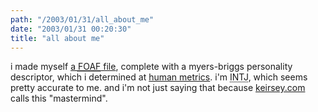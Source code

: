 ```yaml
---
path: "/2003/01/31/all_about_me" 
date: "2003/01/31 00:20:30" 
title: "all about me" 
---
```

<p>i made myself <a href="http://weblog.randomchaos.com/foaf.rdf">a <abbr title="Friend Of A Friend">FOAF</abbr> file</a>, complete with a myers-briggs personality descriptor, which i determined at <a href="http://www.humanmetrics.com/cgi-win/JTypes1.htm">human metrics</a>. i'm <abbr title="Introvert iNtuition Thinking Judging">INTJ</abbr>, which seems pretty accurate to me. and i'm not just saying that because <a href="http://keirsey.com/personality/ntij.html">keirsey.com</a> calls this "mastermind".</p>